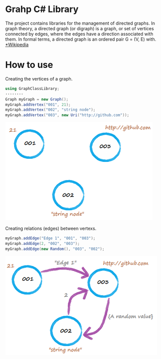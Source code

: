 # Grahp C# Library
The project contains libraries for the management of directed graphs. In graph theory, a directed graph (or digraph) is a graph, or set of vertices connected by edges, where the edges have a direction associated with them. In formal terms, a directed graph is an ordered pair G = (V, E) with. [*Wikipedia](https://en.wikipedia.org/wiki/Directed_graph)
# How to use
Creating the vertices of a graph.
```c#
using GraphClassLibrary;
········
Graph myGraph = new Graph();
myGraph.addVertex("001", 21);
myGraph.addVertex("002", "string node");
myGraph.addVertex("003", new Uri("http://github.com"));
```
![Vertexs](https://github.com/juancarlosgras/GrahpC-Library/blob/master/graph1.png)

Creating relations (edges) between vertexs.
```c#
myGraph.addEdge("Edge 1", "001", "003");
myGraph.addEdge(2, "002", "003");
myGraph.addEdge(new Random(), "003", "002");
```
![Vertexs](https://github.com/juancarlosgras/GrahpC-Library/blob/master/graph2.png)
